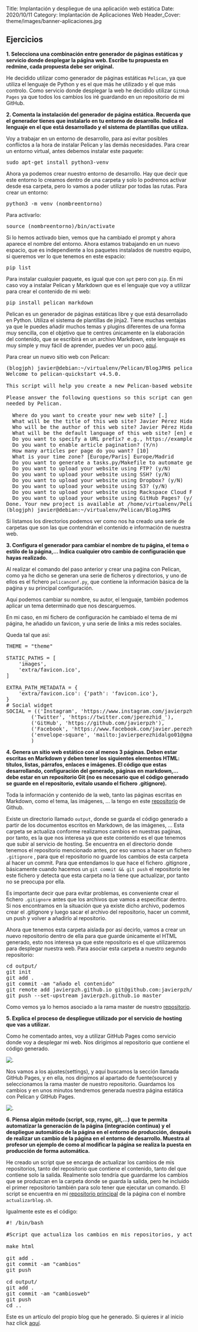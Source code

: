Title: Implantación y despliegue de una aplicación web estática
Date: 2020/10/11
Category: Implantación de Aplicaciones Web
Header_Cover: theme/images/banner-aplicaciones.jpg

## Ejercicios

**1. Selecciona una combinación entre generador de páginas estáticas y servicio donde desplegar la página web. Escribe tu propuesta en redmine, cada propuesta debe ser original.**

He decidido utilizar como generador de páginas estáticas `Pelican`, ya que utiliza el lenguaje de Python y es el que más he utilizado y el que más controlo. Como servicio donde desplegar la web he decidido utilizar `GitHub Pages` ya que todos los cambios los iré guardando en un repositorio de mi GitHub.

**2. Comenta la instalación del generador de página estática. Recuerda que el generador tienes que instalarlo en tu entorno de desarrollo. Indica el lenguaje en el que está desarrollado y el sistema de plantillas que utiliza.**

Voy a trabajar en un entorno de desarrollo, para así evitar posibles conflictos a la hora de instalar Pelican y las demás necesidades. Para crear un entorno virtual, antes debemos instalar este paquete:

<pre>
sudo apt-get install python3-venv
</pre>

Ahora ya podemos crear nuestro entorno de desarrollo. Hay que decir que este entorno lo creamos dentro de una carpeta y solo lo podremos activar desde esa carpeta, pero lo vamos a poder utilizar por todas las rutas.
Para crear un entorno:

<pre>
python3 -m venv (nombreentorno)
</pre>

Para activarlo:

<pre>
source (nombreentorno)/bin/activate
</pre>

Si lo hemos activado bien, vemos que ha cambiado el prompt y ahora aparece el nombre del entorno.
Ahora estamos trabajando en un nuevo espacio, que es independiente a los paquetes instalados de nuestro equipo, si queremos ver lo que tenemos en este espacio:

<pre>
pip list
</pre>

Para instalar cualquier paquete, es igual que con `apt` pero con `pip`. En mi caso voy a instalar Pelican y Markdown que es el lenguaje que voy a utilizar para crear el contenido de mi web:

<pre>
pip install pelican markdown
</pre>

Pelican es un generador de páginas estáticas libre y que está desarrollado en Python. Utiliza el sistema de plantillas de jinja2. Tiene muchas ventajas ya que le puedes añadir muchos temas y plugins diferentes de una forma muy sencilla, con el objetivo que te centres únicamente en la elaboración del contenido, que se escribirá en un archivo Markdown, este lenguaje es muy simple y muy fácil de aprender, puedes ver un poco [aquí](https://guides.github.com/features/mastering-markdown/).

Para crear un nuevo sitio web con Pelican:

<pre>
(blogjph) javier@debian:~/virtualenv/Pelican/BlogJPH$ pelican-quickstart
Welcome to pelican-quickstart v4.5.0.

This script will help you create a new Pelican-based website.

Please answer the following questions so this script can generate the files
needed by Pelican.

  Where do you want to create your new web site? [.]
  What will be the title of this web site? Javier Pérez Hidalgo
  Who will be the author of this web site? Javier Pérez Hidalgo
  What will be the default language of this web site? [en] es
  Do you want to specify a URL prefix? e.g., https://example.com   (Y/n) n
  Do you want to enable article pagination? (Y/n)
  How many articles per page do you want? [10]
  What is your time zone? [Europe/Paris] Europe/Madrid
  Do you want to generate a tasks.py/Makefile to automate generation and publishing? (Y/n)
  Do you want to upload your website using FTP? (y/N)
  Do you want to upload your website using SSH? (y/N)
  Do you want to upload your website using Dropbox? (y/N)
  Do you want to upload your website using S3? (y/N)
  Do you want to upload your website using Rackspace Cloud Files? (y/N)
  Do you want to upload your website using GitHub Pages? (y/N)
Done. Your new project is available at /home/virtualenv/Pelican/BlogJPH/
(blogjph) javier@debian:~/virtualenv/Pelican/BlogJPH$
</pre>

Si listamos los directorios podemos ver como nos ha creado una serie de carpetas que son las que contendrán el contenido e información de nuestra web.

**3. Configura el generador para cambiar el nombre de tu página, el tema o estilo de la página,… Indica cualquier otro cambio de configuración que hayas realizado.**

Al realizar el comando del paso anterior y crear una paǵina con Pelican, como ya he dicho se generan una serie de ficheros y directorios, y uno de ellos es el fichero `pelicanconf.py`, que contiene la información básica de la paǵina y su principal configuración.

Aquí podemos cambiar su nombre, su autor, el lenguaje, también podemos aplicar un tema determinado que nos descarguemos.

En mi caso, en mi fichero de configuración he cambiado el tema de mi página, he añadido un favicon, y una serie de links a mis redes sociales.

Queda tal que así:

<pre>
THEME = "theme"

STATIC_PATHS = [
    'images',
    'extra/favicon.ico',
]

EXTRA_PATH_METADATA = {
    'extra/favicon.ico': {'path': 'favicon.ico'},
}
# Social widget
SOCIAL = (('Instagram', 'https://www.instagram.com/javierpzh/'),
        ('Twitter', 'https://twitter.com/jperezhid_'),
        ('GitHub', 'https://github.com/javierpzh'),
        ('Facebook', 'https://www.facebook.com/javier.perezhidalgo.904'),
        ('envelope-square', 'mailto:javierperezhidalgo01@gmail.com'),
        )
</pre>

**4. Genera un sitio web estático con al menos 3 páginas. Deben estar escritas en Markdown y deben tener los siguientes elementos HTML: títulos, listas, párrafos, enlaces e imágenes. El código que estas desarrollando, configuración del generado, páginas en markdown,… debe estar en un repositorio Git (no es necesario que el código generado se guarde en el repositorio, evitalo usando el fichero .gitignore).**

Toda la información y contenido de la web, tanto las páginas escritas en Markdown, como el tema, las imágenes, ... la tengo en este [repositorio](https://github.com/javierpzh/BlogJPH) de Github.

Existe un directorio llamado `output`, donde se guarda el código generado a partir de los documentos escritos en Markdown, de las imágenes, ... Esta carpeta se actualiza conforme realizamos cambios en nuestras paǵinas, por tanto, es la que nos interesa ya que este contenido es el que tenemos que subir al servicio de hosting.
Se encuentra en el directorio donde tenemos el repositorio mencionado antes, por eso vamos a hacer un fichero `.gitignore` , para que el repositorio no guarde los cambios de esta carpeta al hacer un commit.
Para que entendamos lo que hace el fichero .gitignore , básicamente cuando hacemos un `git commit && git push` el repositorio lee este fichero y detecta que esta carpeta no la tiene que actualizar, por tanto no se preocupa por ella.

Es importante decir que para evitar problemas, es conveniente crear el fichero `.gitignore` antes que los archivos que vamos a especificar dentro. Si nos encontramos en la situación que ya existe dicho archivo, podemos crear el .gitignore y luego sacar el archivo del repositorio, hacer un commit, un push y volver a añadirlo al repositorio.

Ahora que tenemos esta carpeta aislada por así decirlo, vamos a crear un nuevo repositorio dentro de ella para que guarde únicamente el HTML generado, esto nos interesa ya que este repositorio es el que utilizaremos para desplegar nuestra web.
Para asociar esta carpeta a nuestro segundo repositorio:

<pre>
cd output/
git init
git add .
git commit -am "añado el contenido"
git remote add javierpzh.github.io git@github.com:javierpzh/javierpzh.github.io.git
git push --set-upstream javierpzh.github.io master
</pre>

Como vemos ya lo hemos asociado a la rama master de nuestro [repositorio](https://github.com/javierpzh/javierpzh.github.io).


**5. Explica el proceso de despliegue utilizado por el servicio de hosting que vas a utilizar.**

Como he comentado antes, voy a utilizar GitHub Pages como servicio donde voy a desplegar mi web.
Nos dirigimos al repositorio que contiene el código generado.

![.](images/iaw_generacion_despliegue_web_estatica/repositorioweb.png)

Nos vamos a los ajustes(settings), y aquí buscamos la sección llamada GitHub Pages, y en ella, nos dirigimos al apartado de fuente(source) y seleccionamos la rama master de nuestro repositorio.
Guardamos los cambios y en unos minutos tendremos generada nuestra página estática con Pelican y GitHub Pages.

![.](images/iaw_generacion_despliegue_web_estatica/confgithubpages.png)

**6. Piensa algún método (script, scp, rsync, git,…) que te permita automatizar la generación de la página (integración continua) y el despliegue automático de la página en el entorno de producción, después de realizar un cambio de la página en el entorno de desarrollo. Muestra al profesor un ejemplo de como al modificar la página se realiza la puesta en producción de forma automática.**

He creado un script que se encarga de actualizar los cambios de mis repositorios, tanto del repositorio que contiene el contenido, tanto del que contiene solo la salida. Realmente solo tendría que guardarme los cambios que se produzcan en la carpeta donde se guarda la salida, pero he incluido el primer repositorio también para solo tener que ejecutar un comando.
El script se encuentra en mi [repositorio principal](https://github.com/javierpzh/BlogJPH) de la página con el nombre `actualizarblog.sh`.

Igualmente este es el código:

<pre>
#! /bin/bash

#Script que actualiza los cambios en mis repositorios, y actualiza el contenido de mi página web.

make html

git add .
git commit -am "cambios"
git push

cd output/
git add .
git commit -am "cambiosweb"
git push
cd ..
</pre>

Este es un artículo del propio blog que he generado. Si quieres ir al inicio haz click [aquí](https://javierpzh.github.io/).
